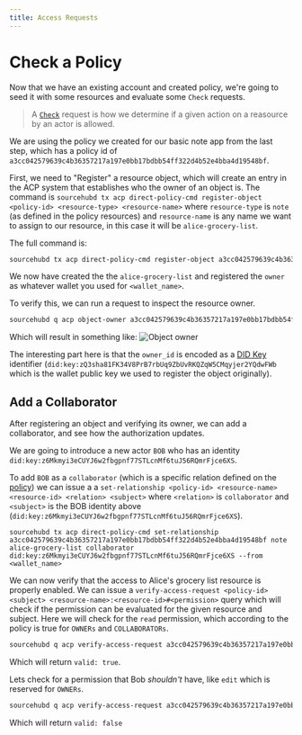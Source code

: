 ```yaml
---
title: Access Requests
---
```

# Check a Policy

Now that we have an existing account and created policy, we're going to seed it with some resources and evaluate some `Check` requests.

> A [`Check`](zanzibar-concept) request is how we determine if a given action on a reasource by an actor is allowed. 

We are using the policy we created for our basic note app from the last step, which has a policy id of `a3cc042579639c4b36357217a197e0bb17bdbb54ff322d4b52e4bba4d19548bf`. 

First, we need to "Register" a resource object, which will create an entry in the ACP system that establishes who the owner of an object is. The command is `sourcehubd tx acp direct-policy-cmd register-object <policy-id> <resource-type> <resource-name>` where `resource-type` is `note` (as defined in the policy resources) and `resource-name` is any name we want to assign to our resource, in this case it will be `alice-grocery-list`.

The full command is:
```bash
sourcehubd tx acp direct-policy-cmd register-object a3cc042579639c4b36357217a197e0bb17bdbb54ff322d4b52e4bba4d19548bf note alice-grocery-list --from <wallet_name>
```

We now have created the the `alice-grocery-list` and registered the `owner` as whatever wallet you used for `<wallet_name>`.

To verify this, we can run a request to inspect the resource owner.
```bash
sourcehubd q acp object-owner a3cc042579639c4b36357217a197e0bb17bdbb54ff322d4b52e4bba4d19548bf note alice-grocery-list
```

Which will result in something like:
![Object owner](/img/sourcehub/object-owner.png)

The interesting part here is that the `owner_id` is encoded as a [DID Key](https://w3c-ccg.github.io/did-method-key/) identifier (`did:key:zQ3sha81FK34V8PrB7rbUq9ZbUvRKQZqW5CMqyjer2YQdwFWb` which is the wallet public key we used to register the object originally).

## Add a Collaborator
After registering an object and verifying its owner, we can add a collaborator, and see how the authorization updates.

We are going to introduce a new actor `BOB` who has an identity `did:key:z6Mkmyi3eCUYJ6w2fbgpnf77STLcnMf6tuJ56RQmrFjce6XS`.

To add `BOB` as a `collaborator` (which is a specific relation defined on the [policy](example-basic-policy)) we can issue a a `set-relationship <policy-id> <resource-name> <resource-id> <relation> <subject>` where `<relation>` is `collaborator` and `<subject>` is the BOB identity above (`did:key:z6Mkmyi3eCUYJ6w2fbgpnf77STLcnMf6tuJ56RQmrFjce6XS`).
```
sourcehubd tx acp direct-policy-cmd set-relationship a3cc042579639c4b36357217a197e0bb17bdbb54ff322d4b52e4bba4d19548bf note alice-grocery-list collaborator did:key:z6Mkmyi3eCUYJ6w2fbgpnf77STLcnMf6tuJ56RQmrFjce6XS --from <wallet_name>
```

We can now verify that the access to Alice's grocery list resource is properly enabled. We can issue a `verify-access-request <policy-id> <subject> <resource-name>:<resource-id>#<permission>` query which will check if the permission can be evaluated for the given resource and subject. Here we will check for the `read` permission, which according to the policy is true for `OWNERs` and `COLLABORATORs`.
```bash
sourcehubd q acp verify-access-request a3cc042579639c4b36357217a197e0bb17bdbb54ff322d4b52e4bba4d19548bf did:key:z6Mkmyi3eCUYJ6w2fbgpnf77STLcnMf6tuJ56RQmrFjce6XS note:alice-grocery-list#read
```

Which will return `valid: true`.

Lets check for a permission that Bob *shouldn't* have, like `edit` which is reserved for `OWNERs`.
```bash
sourcehubd q acp verify-access-request a3cc042579639c4b36357217a197e0bb17bdbb54ff322d4b52e4bba4d19548bf did:key:z6Mkmyi3eCUYJ6w2fbgpnf77STLcnMf6tuJ56RQmrFjce6XS note:alice-grocery-list#edit
```

Which will return `valid: false`

